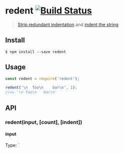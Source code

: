 # redent [![Build Status](https://travis-ci.org/sindresorhus/redent.svg?branch=master)](https://travis-ci.org/sindresorhus/redent)

> [Strip redundant indentation](https://github.com/sindresorhus/strip-indent) and [indent the string](https://github.com/sindresorhus/indent-string)


## Install

```
$ npm install --save redent
```


## Usage

```js
const redent = require('redent');

redent('\n  foo\n    bar\n', 1);
//=> '\n foo\n   bar\n'
```


## API

### redent(input, [count], [indent])

#### input

Type: `
